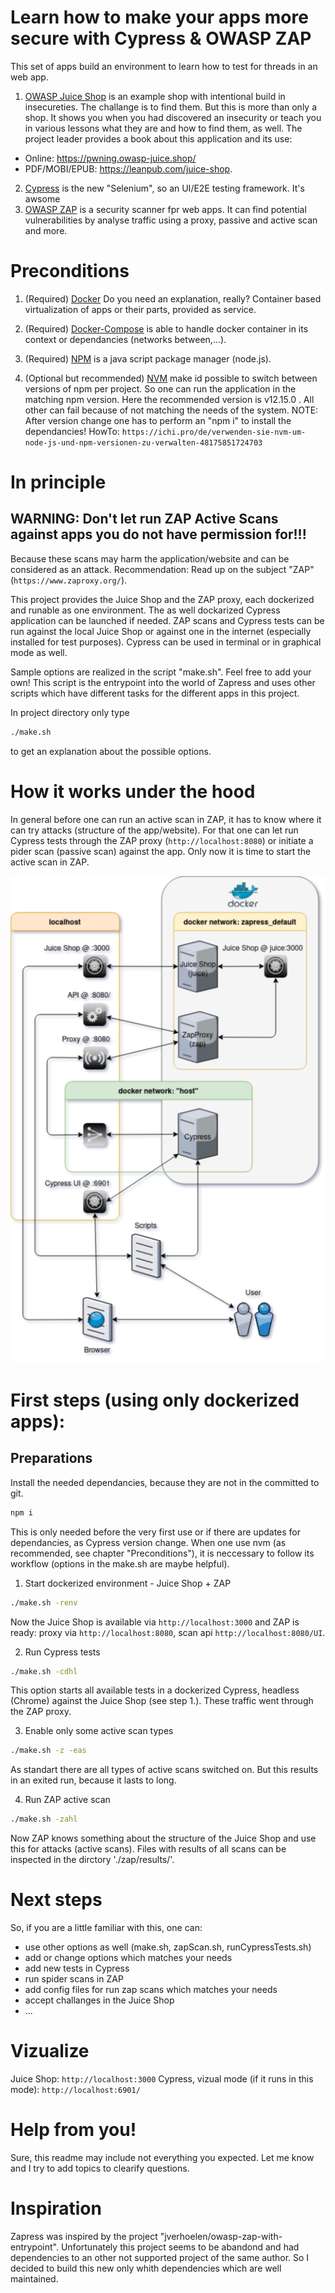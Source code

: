 # Learn how to make your apps more secure with Cypress & OWASP ZAP

 This set of apps build an environment to learn how to test for threads in an web app.

 1. [OWASP Juice Shop](https://owasp.org/www-project-juice-shop/) is an example shop
 with intentional build in insecureties. The challange is to find them.
 But this is more than only a shop. It shows you when you had discovered an insecurity
 or teach you in various lessons what they are and how to find them, as well. The
 project leader provides a book about this application and its use:
 - Online: https://pwning.owasp-juice.shop/
 - PDF/MOBI/EPUB: https://leanpub.com/juice-shop.
 2. [Cypress](https://www.cypress.io) is the new "Selenium", so an UI/E2E testing
 framework. It's awsome <find article linkto post here>
 3. [OWASP ZAP](https://www.zaproxy.org/) is a security scanner fpr web apps. It can
 find potential vulnerabilities by analyse traffic using a proxy, passive and active
 scan and more.

# Preconditions

 1. (Required) [Docker](https://github.com/docker/docker-install) Do you need an
 explanation, really? Container based virtualization of apps or their parts, provided as
 service.

 2. (Required) [Docker-Compose](https://github.com/docker/compose) is able to handle
 docker container in its context or dependancies (networks between,...).

 3. (Required) [NPM](https://github.com/npm/cli) is a java script package manager
 (node.js).

 4. (Optional but recommended) [NVM](https://github.com/nvm-sh/nvm) make id possible to
 switch between versions of npm per project. So one can run the application in the
 matching npm version.
 Here the recommended version is v12.15.0 . All other can fail because of not matching
 the needs of the system.
 NOTE: After version change one has to perform an "npm i" to install the dependancies!
 HowTo: `https://ichi.pro/de/verwenden-sie-nvm-um-node-js-und-npm-versionen-zu-verwalten-48175851724703`

# In principle

## WARNING: Don't let run ZAP Active Scans against apps you do not have permission for!!!
   Because these scans may harm the application/website and can be considered as an
   attack. Recommendation: Read up on the subject "ZAP" (`https://www.zaproxy.org/`).

 This project provides the Juice Shop and the ZAP proxy, each dockerized and runable as
 one environment. The as well dockarized Cypress application can be launched if needed.
 ZAP scans and Cypress tests can be run against the local Juice Shop or against one in
 the internet (especially installed for test purposes).
 Cypress can be used in terminal or in graphical mode as well.

 Sample options are realized in the script "make.sh". Feel free to add your own!
 This  script is the entrypoint into the world of Zapress and uses other scripts which
 have different tasks for the different apps in this project.

 In project directory only type

 ```bash
 ./make.sh
 ```

 to get an explanation about the possible options.

# How it works under the hood

 In general before one can run an active scan in ZAP, it has to know where it can try
 attacks (structure of the app/website). For that one can let run Cypress tests
 through the ZAP proxy (`http://localhost:8080`) or initiate a pider scan (passive scan)
 against the app.
 Only now it is time to start the active scan in ZAP.

 ![Interaction of docker containers in zapress](zapressDocker.png "Interaction of docker containers in zapress")

# First steps (using only dockerized apps):

## Preparations

Install the needed dependancies, because they are not in the committed to git.

 ```bash
 npm i
 ```

 This is only needed before the very first use or if there are updates for dependancies,
 as Cypress version change.
 When one use nvm (as recommended, see chapter "Preconditions"), it is neccessary to
 follow its workflow (options in the make.sh are maybe helpful).

 1. Start dockerized environment - Juice Shop + ZAP

 ```bash
 ./make.sh -renv
 ```

 Now the Juice Shop is available via `http://localhost:3000` and
 ZAP is ready: proxy via `http://localhost:8080`, scan api `http://localhost:8080/UI`.

 2. Run Cypress tests

 ```bash
 ./make.sh -cdhl
 ```

 This option starts all available tests in a dockerized Cypress, headless (Chrome)
 against the Juice Shop (see step 1.). These traffic went through the ZAP proxy.

 3. Enable only some active scan types

 ```bash
 ./make.sh -z -eas
 ```

 As standart there are all types of active scans switched on. But this results in an
 exited run, because it lasts to long.

 4. Run ZAP active scan

 ```bash
 ./make.sh -zahl
 ```

Now ZAP knows something about the structure of the Juice Shop and use this for
attacks (active scans).
Files with results of all scans can be inspected in the dirctory './zap/results/'.

# Next steps

  So, if you are a little familiar with this, one can:
  - use other options as well (make.sh, zapScan.sh, runCypressTests.sh)
  - add or change options which matches your needs
  - add new tests in Cypress
  - run spider scans in ZAP
  - add config files for run zap scans which matches your needs
  - accept challanges in the Juice Shop
  - ...

# Vizualize

 Juice Shop: `http://localhost:3000`
 Cypress, vizual mode (if it runs in this mode): `http://localhost:6901/`

# Help from you!

 Sure, this readme may include not everything you expected. Let me know and I try to
 add topics to clearify questions.


# Inspiration
 Zapress was inspired by the project "jverhoelen/owasp-zap-with-entrypoint".
 Unfortunately this project seems to be abandond and had dependencies to an other not
 supported project of the same author.
 So I decided to build this new only whith dependencies which are well maintained.
